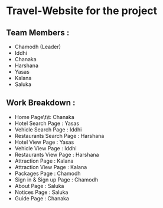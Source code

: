 # Travel-Website for the project
## Team Members :
  - Chamodh (Leader)
  - Iddhi
  - Chanaka
  - Harshana
  - Yasas
  - Kalana
  - Saluka

## Work Breakdown :
  - Home Page\t\t: Chanaka
  - Hotel Search Page         : Yasas
  - Vehicle Search Page       : Iddhi
  - Restaurants Search Page   : Harshana
  - Hotel View Page           : Yasas
  - Vehicle View Page         : Iddhi
  - Restaurants View Page     : Harshana
  - Attraction Page           : Kalana
  - Attraction View Page      : Kalana
  - Packages Page             : Chamodh
  - Sign in & Sign up Page    : Chamodh
  - About Page                : Saluka
  - Notices Page              : Saluka
  - Guide Page                : Chanaka
